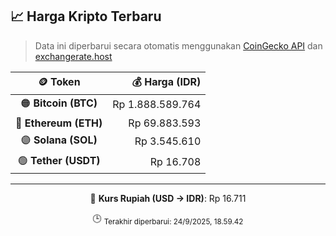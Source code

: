 

<!-- HARGA_KRIPTO -->
## 📈 Harga Kripto Terbaru

> Data ini diperbarui secara otomatis menggunakan [CoinGecko API](https://www.coingecko.com/) dan [exchangerate.host](https://exchangerate.host/)

<div align="center">

| 🪙 Token | 💰 Harga (IDR) |
|:------:|---------------:|
| 🟠 **Bitcoin (BTC)**   | Rp 1.888.589.764 |
| 🔵 **Ethereum (ETH)**  | Rp 69.883.593 |
| 🟣 **Solana (SOL)**    | Rp 3.545.610 |
| 🟢 **Tether (USDT)**   | Rp 16.708 |

---

💱 **Kurs Rupiah (USD → IDR)**: Rp 16.711

🕒 <sub>Terakhir diperbarui: 24/9/2025, 18.59.42</sub>

</div>
<!-- /HARGA_KRIPTO -->
